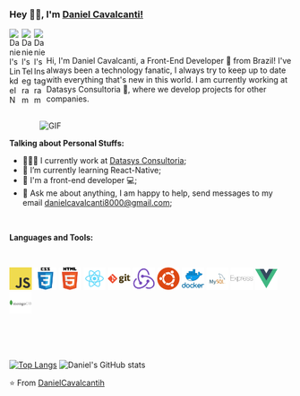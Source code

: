 ### Hey 👋🏽, I'm [Daniel Cavalcanti!](https://danielcavalcantih.github.io/my-portfolio/) 

<a href="https://www.linkedin.com/in/daniel-cavalcanti-535366213/">
  <img align="left" alt="Daniel's LinkdeIN" width="22px" src="https://cdn.jsdelivr.net/npm/simple-icons@v3/icons/linkedin.svg" />
</a>
<a href="https://telegram.org/dl">
  <img align="left" alt="Daniel's Telegram" width="22px" src="https://cdn.jsdelivr.net/npm/simple-icons@v3/icons/telegram.svg" />
</a>
<a href="https://www.instagram.com/daniel_cavalcantih/">
  <img align="left" alt="Daniel's Instagram" width="22px" src="https://cdn.jsdelivr.net/npm/simple-icons@v3/icons/instagram.svg" />
</a>

<br />
<br />

Hi, I'm Daniel Cavalcanti, a Front-End Developer 🚀 from Brazil! I've always been a technology fanatic, I always try to keep up to date with everything that's new in this world. I am currently working at Datasys Consultoria 🚀, where we develop projects for other companies.

<br />

  <img align="right" width="450" alt="GIF" src="[https://camo.githubusercontent.com/a8315f2ed2dfedf561563a307c6fc5dc541eb9b8c291f9003f74e8eac84b2bc2/68747470733a2f2f692e6962622e636f2f37525157776b522f74756d626c722d66356533653132313035336261386438303763633033613133656266643162382d32336538313461312d313238302e676966](https://i.gifer.com/1ILH.gif)" />
  
<br />
  
**Talking about Personal Stuffs:**

- 👨🏽‍💻 I currently work at [Datasys Consultoria](https://datasysconsultoria.com.br/);
- 🌱 I’m currently learning React-Native; 
- 👯 I'm a front-end developer 💻;
- 💬 Ask me about anything, I am happy to help, send messages to my email danielcavalcanti8000@gmail.com;

<br />

**Languages and Tools:**  

<br />

<code><img height="40" src="https://raw.githubusercontent.com/github/explore/80688e429a7d4ef2fca1e82350fe8e3517d3494d/topics/javascript/javascript.png"></code>
<code><img height="40" src="https://raw.githubusercontent.com/github/explore/80688e429a7d4ef2fca1e82350fe8e3517d3494d/topics/css/css.png"></code>
<code><img height="40" src="https://raw.githubusercontent.com/github/explore/80688e429a7d4ef2fca1e82350fe8e3517d3494d/topics/html/html.png"></code>
<code><img height="40" src="https://raw.githubusercontent.com/github/explore/80688e429a7d4ef2fca1e82350fe8e3517d3494d/topics/react/react.png"></code>
<code><img height="40" src="https://raw.githubusercontent.com/github/explore/80688e429a7d4ef2fca1e82350fe8e3517d3494d/topics/git/git.png"></code>
<code><img height="40" src="https://raw.githubusercontent.com/github/explore/80688e429a7d4ef2fca1e82350fe8e3517d3494d/topics/redux/redux.png"></code>
<code><img height="40" src="https://raw.githubusercontent.com/github/explore/80688e429a7d4ef2fca1e82350fe8e3517d3494d/topics/ubuntu/ubuntu.png"></code>
<code><img height="40" src="https://raw.githubusercontent.com/github/explore/80688e429a7d4ef2fca1e82350fe8e3517d3494d/topics/docker/docker.png"></code>
<code><img height="40" src="https://raw.githubusercontent.com/github/explore/80688e429a7d4ef2fca1e82350fe8e3517d3494d/topics/mysql/mysql.png"></code>
<code><img height="40" src="https://raw.githubusercontent.com/github/explore/80688e429a7d4ef2fca1e82350fe8e3517d3494d/topics/express/express.png"></code>
<code><img height="40" src="https://raw.githubusercontent.com/github/explore/80688e429a7d4ef2fca1e82350fe8e3517d3494d/topics/vue/vue.png"></code>
<code><img height="40" src="https://raw.githubusercontent.com/github/explore/80688e429a7d4ef2fca1e82350fe8e3517d3494d/topics/mongodb/mongodb.png"></code>


<br />
<br />
<br />

[![Top Langs](https://github-readme-stats.vercel.app/api/top-langs/?username=DanielCavalcantih)](https://github.com/DanielCavalcantih/github-readme-stats)
![Daniel's GitHub stats](https://github-readme-stats.vercel.app/api?username=DanielCavalcantih&show_icons=true&theme=tokyonight)

⭐️ From [DanielCavalcantih](https://github.com/DanielCavalcantih)
